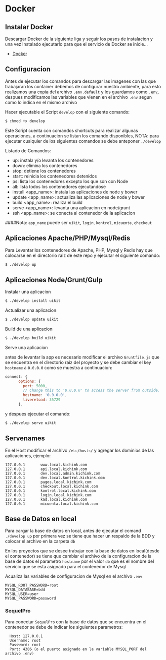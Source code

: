 # Docker

## Instalar Docker

Descargar Docker de la siguiente liga y seguir los pasos de instalacion y
una vez Instalado ejecutarlo para que el servicio de Docker se inicie...

* [Docker]


## Configuracion
Antes de ejecutar los comandos para descargar las imagenes con las que trabajaran los container debemos de configurar nuestro ambiente, para esto realizamos una copia del archivo `.env.default` y los guardamos como `.env`, despues modificamos las variables que vienen en el archivo `.env` segun como lo indica en el mismo archivo

Hacer ejecutable el Script `develop` con el siguiente comando:

```sh
$ chmod +x develop
```
Este Script cuenta con comandos shortcuts para realizar algunas operaciones, a continuacion se listan los comando disponibles, NOTA: para ejecutar cualquier de los siguientes comandos se debe anteponer `./develop`

Listado de Comandos:

  - up: instala y/o levanta los contenedores
  - down: elimina los contenedores
  - stop: detiene los contenedores
  - start: reinicia los contenedores detenidos
  - ps: lista los contenedores excepto los que son con Node
  - all: lista todos los contenedores ejecutandose
  - install \<app_name\>: instala las aplicaciones de node y bower
  - update \<app_name\>: actualiza las aplicaciones de node y bower
  - build \<app_name\>: realiza el build
  - serve \<app_name\>: levanta una aplicacion en node/grunt
  - ssh \<app_name\>: se conecta al contenedor de la aplicacion

####Nota: `app_name` puede ser `uikit`, `login`, `kontrol`, `micuenta`, `checkout`

## Aplicaciones Apache/PHP/Mysql/Redis

Para Levantar los contenedores de Apache, PHP, Mysql y Redis hay que colocarse en el directorio raiz de este repo y ejecutar el siguiente comando:

```sh
$ ./develop up
```

## Aplicaciones Node/Grunt/Gulp

Instalar una aplicacion

```sh
$ ./develop install uikit
```

Actualizar una aplicacion

```sh
$ ./develop update uikit
```

Build de una aplicacion

```sh
$ ./develop build uikit
```

Serve una aplicacion

antes de levantar la app es necesario modificar el archivo `Gruntfile.js` que se encuentra en el directorio raiz del proyecto y se debe cambiar el key `hostname` a `0.0.0.0` como se muestra a continuacion:

```js
connect: {
      options: {
        port: 5000,
        // Change this to '0.0.0.0' to access the server from outside.
        hostname: '0.0.0.0',
        livereload: 35729
      },
```
y despues ejecutar el comando:

```sh
$ ./develop serve uikit
```

## Servenames

En el Host modificar el archivo `/etc/hosts/` y agregar los dominios de las aplicaciones, ejemplo:

```
127.0.0.1       www.local.kichink.com
127.0.0.1       api.local.kichink.com
127.0.0.1       dev.local.admin.kichink.com
127.0.0.1       dev.local.kontrol.kichink.com
127.0.0.1       pagos.local.kichink.com
127.0.0.1       checkout.local.kichink.com
127.0.0.1       kontrol.local.kichink.com
127.0.0.1       login.local.kichink.com
127.0.0.1       kad.local.kichink.com
127.0.0.1       micuenta.local.kichink.com
```

## Base de Datos en local
Para cargar la base de datos en local, antes de ejecutar el comand `./develop up` por primera vez se tiene que hacer un respaldo de la
BDD y colocar el archivo en la carpeta `db`

En los proyectos que se desee trabajar con la base de datos en local(desde el contenedor) se tiene que cambiar el archivo de la configuracion de la base de datos el parametro `hostname` por el valor `db` que es el nombre del servicio que se esta asignado para el contenedor de Mysql

Acualiza las variables de configuracion de Mysql en el archivo `.env`

```
MYSQL_ROOT_PASSWORD=root
MYSQL_DATABASE=bdd
MYSQL_USER=user
MYSQL_PASSWORD=password
```

### SequelPro
Para conectar `SequelPro` con la base de datos que se encuentra en el contenedor se debe de indicar los siguientes parametros:
```
  Host: 127.0.0.1
  Username: root
  Password: root
  Port: 4306 (o el puerto asignado en la variable MYSQL_PORT del archivo .env)
```

[Docker]: <https://www.docker.com/products/docker>
